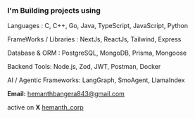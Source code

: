 ### I'm Building projects using

Languages :
C, C++, Go, Java, TypeScript, JavaScript, Python

FrameWorks / Libraries :
NextJs, ReactJs, Tailwind, Express

Database & ORM :
PostgreSQL, MongoDB, Prisma, Mongoose

Backend Tools: 
Node.js, Zod, JWT, Postman, Docker
  
AI / Agentic Frameworks:
LangGraph, SmoAgent, LlamaIndex  

**Email:** [hemanthbangera843@gmail.com](mailto:hemanthbangera843@gmail.com)

active on **X** [hemanth_corp](https://x.com/hemanth_corp)

